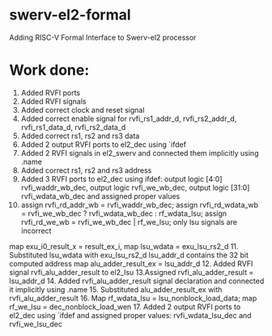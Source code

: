 # swerv-el2-formal
Adding RISC-V Formal Interface to Swerv-el2 processor
# Work done:
1. Added RVFI ports
2. Added RVFI signals
3. Added correct clock and reset signal
4. Added correct enable signal for rvfi_rs1_addr_d, rvfi_rs2_addr_d, rvfi_rs1_data_d, rvfi_rs2_data_d
5. Added correct rs1, rs2 and rs3 data
6. Added 2 output RVFI ports to el2_dec using `ifdef
7. Added 2 RVFI signals in el2_swerv and connected them implicitly using .name
8. Added correct rs1, rs2 and rs3 address
9. Added 3 RVFI ports to el2_dec using ifdef: output logic [4:0]  rvfi_waddr_wb_dec,  output logic   rvfi_we_wb_dec,  output logic [31:0] rvfi_wdata_wb_dec and assigned proper values
10. assign rvfi_rd_addr_wb  = rvfi_waddr_wb_dec;
   assign rvfi_rd_wdata_wb = rvfi_we_wb_dec ? rvfi_wdata_wb_dec : rf_wdata_lsu;
   assign rvfi_rd_we_wb    = rvfi_we_wb_dec | rf_we_lsu;
 only lsu signals are incorrect

 map  exu_i0_result_x = result_ex_i,
 map lsu_wdata = exu_lsu_rs2_d
11. Substituted lsu_wdata with exu_lsu_rs2_d
lsu_addr_d contains the 32 bit computed address
map alu_adder_result_ex =  lsu_addr_d
12. Added RVFI signal rvfi_alu_adder_result to el2_lsu
13.Assigned rvfi_alu_adder_result = lsu_addr_d
14. Added rvfi_alu_adder_result signal declaration and connected it implicitly using .name
15. Substituted alu_adder_result_ex with rvfi_alu_adder_result
16. Map rf_wdata_lsu = lsu_nonblock_load_data; map rf_we_lsu = dec_nonblock_load_wen
17. Added 2 output RVFI ports to el2_dec using `ifdef and  assigned proper values: rvfi_wdata_lsu_dec and rvfi_we_lsu_dec
